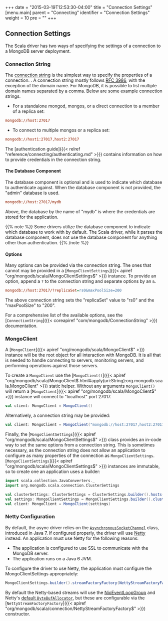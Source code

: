+++
date = "2015-03-19T12:53:30-04:00"
title = "Connection Settings"
[menu.main]
  parent = "Connecting"
  identifier = "Connection Settings"
  weight = 10
  pre = "<i class='fa'></i>"
+++

## Connection Settings

The Scala driver has two ways of specifying the settings of a connection to a MongoDB server deployment.

### Connection String

The [connection string](http://docs.mongodb.org/manual/reference/connection-string/) is the simplest way to specify the properties of a 
connection. . A connection string mostly follows [RFC 3986](http://tools.ietf.org/html/rfc3986), with the exception of the domain name.
 For MongoDB, it is possible to list multiple domain names separated by a comma. Below are some example connection strings.


- For a standalone mongod, mongos, or a direct connection to a member of a replica set:

```ini
mongodb://host:27017
```

- To connect to multiple mongos or a replica set:

```ini
mongodb://host1:27017,host2:27017
```

The [authentication guide]({{< relref "reference/connecting/authenticating.md" >}}) contains information on how to provide credentials in 
the connection string.

#### The Database Component

The database component is optional and is used to indicate which database to authenticate against. When the database component is not
provided, the "admin" database is used.

```ini
mongodb://host:27017/mydb
```

Above, the database by the name of "mydb" is where the credentials are stored for the application.

{{% note %}}
Some drivers utilize the database component to indicate which database to work with by default. The Scala driver, while it parses the 
database component, does not use the database component for anything other than authentication.
{{% /note %}}

#### Options

Many options can be provided via the connection string. The ones that cannot may be provided in a 
[`MongoClientSettings`]({{< apiref "org/mongodb/scala/MongoClientSettings$" >}}) instance. To
provide an option, append a `?` to the connection string and separate options by an `&`.

```ini
mongodb://host:27017/?replicaSet=rs0&maxPoolSize=200
```

The above connection string sets the "replicaSet" value to "rs0" and the "maxPoolSize" to "200".

For a comprehensive list of the available options, see the [`ConnectionString`]({{< coreapiref "com/mongodb/ConnectionString" >}}) documentation.  


### MongoClient

A [`MongoClient`]({{< apiref "org/mongodb/scala/MongoClient$" >}}) instance will be the root object for all interaction with MongoDB. It is all 
that is needed to handle connecting to servers, monitoring servers, and performing operations against those servers. 

To create a `MongoClient` use the [`MongoClient()`]({{< apiref "org/mongodb/scala/MongoClient$.html#apply(uri:String):org.mongodb.scala.MongoClient" >}}) 
static helper.  Without any arguments `MongoClient()` will return a [`MongoClient`]({{< apiref "org/mongodb/scala/MongoClient$" >}}) 
instance will connect to "localhost" port 27017.  

```scala
val client: MongoClient = MongoClient()
```

Alternatively, a connection string may be provided:

```scala
val client: MongoClient = MongoClient("mongodb://host:27017,host2:27017/?replicaSet=rs0")
```

Finally, the [`MongoClientSettings`]({{< apiref "org/mongodb/scala/MongoClientSettings$" >}}) class provides an in-code way to set the 
same options from a connection string.  This is sometimes necessary, as the connection string does not allow an application to configure as 
many properties of the connection as  `MongoClientSettings`.  
[`MongoClientSettings`]({{< apiref "org/mongodb/scala/MongoClientSettings$" >}}) instances are immutable, so to create one an 
application uses a builder: 

```scala
import scala.collection.JavaConverters._
import org.mongodb.scala.connection.ClusterSettings

val clusterSettings: ClusterSettings = ClusterSettings.builder().hosts(List(new ServerAddress("localhost")).asJava).description("Local Server").build()
val settings: MongoClientSettings = MongoClientSettings.builder().clusterSettings(clusterSettings).build()
val client: MongoClient = MongoClient(settings)
```

### Netty Configuration

By default, the async driver relies on the
[`AsynchronousSocketChannel`](http://docs.oracle.com/javase/7/docs/api/java/nio/channels/AsynchronousSocketChannel.html) class, introduced
in Java 7.  If configured properly, the driver will use [Netty](http://netty.io/) instead.  An application must use Netty for the 
following reasons:
      
* The application is configured to use SSL to communicate with the MongoDB server.
* The application runs on a Java 6 JVM.
         
To configure the driver to use Netty, the application must configure the MongoClientSettings appropriately:
         
```scala
MongoClientSettings.builder().streamFactoryFactory(NettyStreamFactoryFactory()).build()
```

By default the Netty-based streams will use the [NioEventLoopGroup](http://netty.io/4.0/api/io/netty/channel/nio/NioEventLoopGroup.html) 
and Netty's [default `ByteBufAllocator`](http://netty.io/4.0/api/io/netty/buffer/ByteBufAllocator.html#DEFAULT), but these are 
configurable via the [`NettyStreamFactoryFactory`]({{< apiref "org/mongodb/scala/connection/NettyStreamFactoryFactory$" >}}) constructor.   

